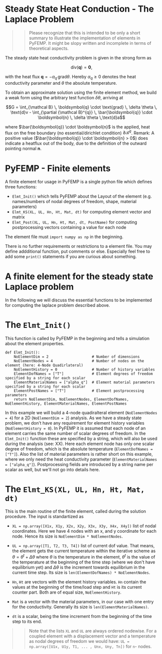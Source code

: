 # Steady State Heat Conduction - The Laplace Problem

>> Please recognize that this is intended to be only a short summary to illustrate the implementation of elements in PyFEMP. It might be slopy written and incomplete in terms of theoretical aspects.

The steady state heat conductivity problem is given in the strong form as
```math
\text{div}(\boldsymbol{q}) = \boldsymbol{0},
```
with the heat flux $`\boldsymbol{q} = - \alpha_{q} \,\text{grad} \theta`$. Hereby $`\alpha_{q} \geq 0`$ denotes the heat conductivity parameter and $`\theta`$ the absolute temperature.

To obtain an approximate solution using the finite element method, we build a weak form using the arbitrary test function $`\delta\theta`$, arriving at

```math
G = 
\int_{\mathcal B} \, \boldsymbol{q} \cdot \text{grad} \, \delta \theta \, \text{d}v - \int_{\partial {\mathcal B}^{q}} \, \bar{\boldsymbol{q}} \cdot \boldsymbol{n} \, \delta \theta \,\text{d}a
```
where $`\bar{\boldsymbol{q}} \cdot \boldsymbol{n}`$ is the applied, heat flux on the free boundary (no essential/dirichlet condition) $`\partial {\mathcal B}^{q}`$. Remark: A positive value ($`\bar{\boldsymbol{q}} \cdot \boldsymbol{n} > 0`$) does indicate a heatflux out of the body, due to the definition of the outward pointing normal $`\boldsymbol{n}`$.

# PyFEMP - Finite elements
A finite element for usage in PyFEMP is a single python file which defines three functions:
 * `Elmt_Init()` which tells PyFEMP about the Layout of the element (e.g. names/numbers of nodal degrees of freedom, shape, material parameters)
 * `Elmt_KS(XL, UL, Hn, Ht, Mat, dt)` for computing element vector and matrix
 * `Elmt_Post(XL, UL, Hn, Ht, Mat, dt, PostName)` for computing postprocessing vectors containing a value for each node

The element file must `import numpy as np` in the beginning.

There is no further requirements or restrictions to a element file. You may define addditional function, put comments or else. Especially feel free to add some `print()` statements if you are curious about something.

# A finite element for the steady state Laplace problem
In the following we will discuss the essential functions to be implemented for computing the laplace problem described above.

# The `Elmt_Init()`
This function is called by PyFEMP in the beginning and tells a simulation about the element properties.
```
def Elmt_Init():
    NoElementDim = 2                    # Number of dimensions
    NoElementNodes = 4                  # Number of nodes on the element (here: 4-Node Quadirlateral)
    NoElementHistory = 0                # Number of history variables
    ElementDofNames = ["T"]             # Element degrees of freedom specified by a string for each scalar
    ElementMaterialNames = ["alpha_q"]  # Element material parameters specified by a string for each scalar
    ElementPostNames = ["T"]            # Element postprocessing parameters
    return NoElementDim, NoElementNodes, ElementDofNames, NoElementHistory, ElementMaterialNames, ElementPostNames
```

In this example we will build a 4-node quadiralteral element (`NoElementNodes = 4`) for a 2D (`NoElementDim = 2`) analysis. As we have a steady state problem, we don't have any requirement for element history variables (`NoElementHistory = 0`). 
In PyFEMP it is assumed that each node of an element carries the same number of scalar degrees of freedom. In the `Elmt_Init()` function these are specified by a string, which will also be used during the analysis (see: XX).
Here each element node has only one scalar degree of freedom, which is the absolute temperature (`ElementDofNames = ["T"]`). 
Also the list of material parameters is rather short on this example, where we only need the heat conductivity parameter (`ElementMaterialNames = ["alpha_q"]`).
Postprocessing fields are introduced by a string name per scalar as well, but we'll not go into details here.

# The `Elmt_KS(XL, UL, Hn, Ht, Mat, dt)`

This is the main routine of the finite element, called during the solution procedure. The input is standartized as

 * `XL = np.array([X1x, X1y, X2x, X2y, X3x, X3y, X4x, X4y])` list of nodal coordinates. Here we have 4 nodes with an x, and y coordinate for each node.
 Hence its size is `NoElementDim * NoElementNodes`.
 
 * `UL = np.array([T1, T2, T3, T4])` list of current dof value. That means, the element gets the current temperature within the iterative scheme as $`\theta = \theta^{t} + \Delta \theta`$ where $`\theta `$ is the temperature in the element, $`\theta^{t}`$ is the value of the temperature at the beginning of the time step (where we don't have equilibrium yet) and $`\Delta \theta`$ is the increment towards equilibrium in the current time step. Its size is `len(ElementDofNames) * NoElementNodes`.
 
 * `Hn`, `Ht` are vectors with the element history variables. `Hn` contain the values at the beginning of the time/load step and `Ht` is its current counter part. Both are of equal size, `NoElementHistory`.
 
 * `Mat` is a vector with the material parameters, in our case with one entry for the conductivity. Generally its size is `len(ElementMaterialNames)`.
 
 * `dt` is a scalar, being the time increment from the beginning of the time step to its end.


 >> Note that the lists `XL` and `UL` are always ordered nodewise. For a coupled element with a displacement vector and a temperature as nodal degrees of freedom we would have: `UL = np.array([U1x, U1y, T1, ... , Unx, Uny, Tn])` for `n`- nodes. 
